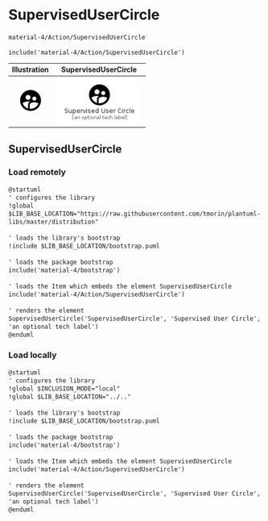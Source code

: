 # SupervisedUserCircle


```text
material-4/Action/SupervisedUserCircle
```

```text
include('material-4/Action/SupervisedUserCircle')
```



| Illustration | SupervisedUserCircle |
| :---: | :---: |
| ![illustration for Illustration](../../material-4/Action/SupervisedUserCircle.png) | ![illustration for SupervisedUserCircle](../../material-4/Action/SupervisedUserCircle.Local.png) |




## SupervisedUserCircle

### Load remotely
```plantuml
@startuml
' configures the library
!global $LIB_BASE_LOCATION="https://raw.githubusercontent.com/tmorin/plantuml-libs/master/distribution"

' loads the library's bootstrap
!include $LIB_BASE_LOCATION/bootstrap.puml

' loads the package bootstrap
include('material-4/bootstrap')

' loads the Item which embeds the element SupervisedUserCircle
include('material-4/Action/SupervisedUserCircle')

' renders the element
SupervisedUserCircle('SupervisedUserCircle', 'Supervised User Circle', 'an optional tech label')
@enduml
```

### Load locally
```plantuml
@startuml
' configures the library
!global $INCLUSION_MODE="local"
!global $LIB_BASE_LOCATION="../.."

' loads the library's bootstrap
!include $LIB_BASE_LOCATION/bootstrap.puml

' loads the package bootstrap
include('material-4/bootstrap')

' loads the Item which embeds the element SupervisedUserCircle
include('material-4/Action/SupervisedUserCircle')

' renders the element
SupervisedUserCircle('SupervisedUserCircle', 'Supervised User Circle', 'an optional tech label')
@enduml
```


